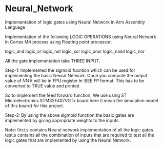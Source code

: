 # Neural_Network
Implementation of logic gates using Neural Network in Arm Assembly Language

Implementation of the following LOGIC OPERATIONS using Neural Network in Cortex M4 process using Floating point processor. 


logic_and
logic_or
logic_not
logic_xor
logic_xnor
logic_nand
logic_nor

All the gate implementation take THREE INPUT.

Step-1: 
Implemented the sigmoid fucntion which can be used for implementing the basic Neural Network.
Once you compute the output value of NN it will be in FPU register in IEEE FP format.
This has to be converted to TRUE value and printed.

So to implement the feed forward function, We use using ST Microelectronics STM32F407VGTx board here (I mean the simulation model of this board) for this project.  


Step-2:
By using the above sigmoid function,the basic gates are implemented by giving appropriate weights to the inputs.

Note: 
first.s contains Neural network implementation of all the logic gates.
test.s contains all the combination of inputs that are required to test all the logic gates that are implemented by using the Neural Network.
